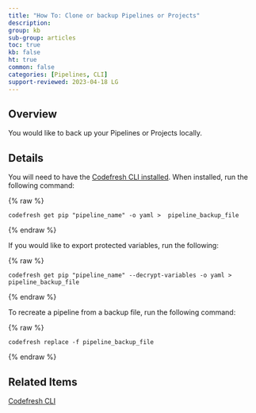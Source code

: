 ```yaml
---
title: "How To: Clone or backup Pipelines or Projects"
description: 
group: kb
sub-group: articles
toc: true
kb: false
ht: true
common: false
categories: [Pipelines, CLI]
support-reviewed: 2023-04-18 LG
---
```


## Overview

You would like to back up your Pipelines or Projects locally.

## Details

You will need to have the [Codefresh CLI installed](https://codefresh-io.github.io/cli/installation/). When installed, run the following command:

{% raw %}

```shell
codefresh get pip "pipeline_name" -o yaml >  pipeline_backup_file
```

{% endraw %}

If you would like to export protected variables, run the following:

{% raw %}

```shell
codefresh get pip "pipeline_name" --decrypt-variables -o yaml >  pipeline_backup_file
```

{% endraw %}

To recreate a pipeline from a backup file, run the following command:

{% raw %}

```shell
codefresh replace -f pipeline_backup_file
```

{% endraw %}

## Related Items

[Codefresh CLI](https://codefresh-io.github.io/cli/installation/)
